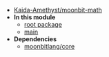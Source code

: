 - [Kaida-Amethyst/moonbit-math](Kaida-Amethyst/moonbit-math/)
- **In this module**
  - [root package](Kaida-Amethyst/moonbit-math/members)
  - [main](Kaida-Amethyst/moonbit-math/main/members)
- **Dependencies**
  - [moonbitlang/core](moonbitlang/core/)